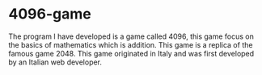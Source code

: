 # 4096-game
The program I have developed is a game called 4096, this game focus on the basics of mathematics which is addition. This game is a replica of the famous game 2048. This game originated in Italy and was first developed by an Italian web developer. 
